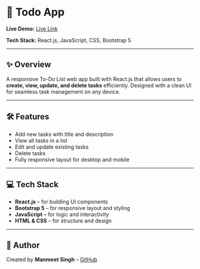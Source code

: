 # 📝 Todo App

**Live Demo:** [Live Link](https://todo-app-mann.vercel.app/)

**Tech Stack:** React.js, JavaScript, CSS, Bootstrap 5

---

## ✨ Overview

A responsive To-Do List web app built with React.js that allows users to **create, view, update, and delete tasks** efficiently. Designed with a clean UI for seamless task management on any device.

---

## 🛠️ Features

- Add new tasks with title and description  
- View all tasks in a list  
- Edit and update existing tasks  
- Delete tasks  
- Fully responsive layout for desktop and mobile  

---

## 💻 Tech Stack

- **React.js** – for building UI components  
- **Bootstrap 5** – for responsive layout and styling  
- **JavaScript** – for logic and interactivity  
- **HTML & CSS** – for structure and design  

---

## 👤 Author

Created by **Manmeet Singh** – [GitHub](https://github.com/Mann0001)
